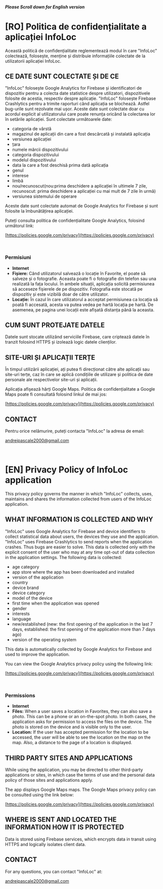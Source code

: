 ##### Please Scroll down for English version

# [RO] Politica de confidențialitate a aplicației InfoLoc

Această politică de confidențialitate reglementează modul în care "InfoLoc" colectează, folosește, menține și distribuie informațiile colectate de la utilizatorii aplicației InfoLoc.

## CE DATE SUNT COLECTATE ȘI DE CE

"InfoLoc" folosește Google Analytics for Firebase și identificatori de dispozitiv pentru a colecta date statistice despre utilizatori, dispozitivele folosite de acestia, respectiv despre aplicație. "InfoLoc" folosește Firebase Crashlytics pentru a trimite raporturi când aplicația se blochează. Astfel bug-urile sunt rezolvate mai ușor. Aceste date sunt colectate doar cu acordul explicit al utilizatorului care poate renunța oricând la colectarea lor în setările aplicației. Sunt colectate următoarele date:

<ul><li>categoria de vârstă</li>

<li>magazinul de aplicații din care a fost descărcată și instalată aplicația</li>

<li>versiunea aplicației</li>

<li>țara</li>

<li>numele mărcii dispozitivului</li>

<li>categoria dispozitivului</li>

<li>modelul dispozitivului</li>

<li>data la care a fost deschisă prima dată aplicația</li>

<li>genul</li>

<li>interese</li>

<li>limbă</li>

<li>nou/recunoscut(nou:prima deschidere a aplicației în ultimele 7 zile, recunoscut: prima deschidere a aplicației cu mai mult de 7 zile în urmă)</li>
<li>versiunea sistemului de operare</li></ul>

Aceste date sunt colectate automat de Google Analytics for Firebase și sunt folosite la îmbunătățirea aplicației.

Puteți consulta politica de confidențialitate Google Analytics, folosind următorul link:

[https://policies.google.com/privacy](https://policies.google.com/privacy)

<br/>

### Permisiuni

<ul><li><b>Internet</b></li>

<li><b>Fișiere:</b> Când utilizatorul salvează o locație în Favorite, el poate să salveze și o fotografie. Aceasta poate fi o fotografie din telefon sau una realizată la fața locului. În ambele situații, aplicația solicită permisiunea să acceseze fișierele de pe dispozitiv. Fotografia este stocată pe dispozitiv și este vizibilă doar de către utilizator.</li>

<li><b>Locație:</b> În cazul în care utilizatorul a acceptat permisiunea ca locația să poată fi accesată, acesta va putea vedea pe hartă locația pe hartă. De asemenea, pe pagina unei locații este afișată distanța până la aceasta.</li></ul>

## CUM SUNT PROTEJATE DATELE

Datele sunt stocate utilizând serviciile Firebase, care criptează datele în tranzit folosind HTTPS și izolează logic datele clienților.

## SITE-URI ȘI APLICAȚII TERȚE

În timpul utilizării aplicației, ați putea fi direcționat către alte aplicații sau site-uri terțe, caz în care se aplică condițiile de utilizare și politica de date personale ale respectivelor site-uri și aplicații.

Aplicația afișează hărți Google Maps. Politica de confidențialitate a Google Maps poate fi consultată folosind linkul de mai jos:

[https://policies.google.com/privacy](https://policies.google.com/privacy)

## CONTACT

Pentru orice nelămurire, puteți contacta "InfoLoc" la adresa de email:

andreipascale2000@gmail.com

<br/>

# [EN] Privacy Policy of InfoLoc application

This privacy policy governs the manner in which "InfoLoc" collects, uses, maintains and shares the information collected from users of the InfoLoc application.

## WHAT INFORMATION IS COLLECTED AND WHY

"InfoLoc" uses Google Analytics for Firebase and device identifiers to collect statistical data about users, the devices they use and the application. "InfoLoc" uses Firebase Crashlytics to send reports when the application crashes. Thus bugs are easier to solve. This data is collected only with the explicit consent of the user who may at any time opt-out of data collection in the application settings. The following data is collected:

<ul><li>age category</li>

<li>app store where the app has been downloaded and installed</li>

<li>version of the application</li>

<li>country</li>

<li>device brand</li>

<li>device category</li>

<li>model of the device</li>

<li>first time when the application was opened</li>

<li>gender</li>

<li>interests</li>

<li>language</li>

<li>new/established (new: the first opening of the application in the last 7 days, established: the first opening of the application more than 7 days ago)</li>

<li>version of the operating system</li></ul>

This data is automatically collected by Google Analytics for Firebase and used to improve the application.

You can view the Google Analytics privacy policy using the following link:

[https://policies.google.com/privacy](https://policies.google.com/privacy)

<br/>

### Permissions

<ul><li><b>Internet</b></li>

<li><b>Files:</b> When a user saves a location in Favorites, they can also save a photo. This can be a phone or an on-the-spot photo. In both cases, the application asks for permission to access the files on the device. The photo is stored on the device and is visible only to the user.</li>

<li><b>Location:</b> If the user has accepted permission for the location to be accessed, the user will be able to see the location on the map on the map. Also, a distance to the page of a location is displayed.</li></ul>


## THIRD PARTY SITES AND APPLICATIONS

While using the application, you may be directed to other third-party applications or sites, in which case the terms of use and the personal data policy of those sites and applications apply.

The app displays Google Maps maps. The Google Maps privacy policy can be consulted using the link below:

[https://policies.google.com/privacy](https://policies.google.com/privacy)

## WHERE IS SENT AND LOCATED THE INFORMATION HOW IT IS PROTECTED

Data is stored using Firebase services, which encrypts data in transit using HTTPS and logically isolates client data.

## CONTACT

For any questions, you can contact "InfoLoc" at:

andreipascale2000@gmail.com
